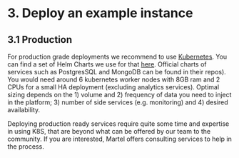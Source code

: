 # 3. Deploy an example instance

## 3.1 Production

For production grade deployments we recommend to use [Kubernetes](https://kubernetes.io/).
You can find a set of Helm Charts we use for that [here](https://github.com/orchestracities/charts).
Official charts of services such as PostgresSQL and MongoDB can be found
in their repos).
You would need around 6 kubernetes worker nodes with 8GB ram and 2 CPUs for
a small HA deployment (excluding analytics services). 
Optimal sizing depends on the 1) volume and 2) frequency of data you need
to inject in the platform; 3) number of side services (e.g. monitoring)
and 4) desired availability.

Deploying production ready services require quite some time and expertise in
using K8S, that are beyond what can be offered by our team to the community.
If you are interested, Martel offers consulting services to help in the process.